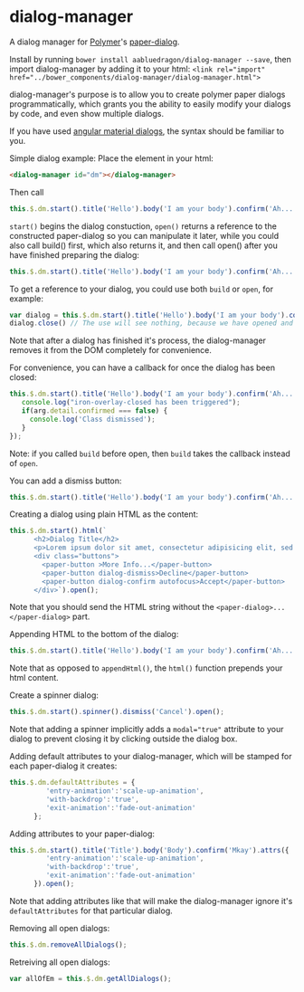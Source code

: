 # dialog-manager
A dialog manager for [Polymer](https://www.polymer-project.org)'s [paper-dialog](https://elements.polymer-project.org/elements/paper-dialog?active=paper-dialog&view=demo:demo/index.html).

Install by running
`bower install aabluedragon/dialog-manager --save`, then import dialog-manager by adding it to your html:
`<link rel="import" href="../bower_components/dialog-manager/dialog-manager.html">`

dialog-manager's purpose is to allow you to create polymer paper dialogs programmatically, which grants you the ability to easily modify your dialogs by code, and even show multiple dialogs.

If you have used [angular material dialogs](https://material.angularjs.org/latest/#/demo/material.components.dialog), the syntax should be familiar to you.

Simple dialog example:
Place the element in your html: 
```html
<dialog-manager id="dm"></dialog-manager>
```
Then call
```javascript
this.$.dm.start().title('Hello').body('I am your body').confirm('Ah... Ok').open();
```

`start()` begins the dialog constuction, `open()` returns a reference to the constructed paper-dialog so you can manipulate it later, while you could also call build() first, which also returns it, and then call open() after you have finished preparing the dialog:
```javascript
this.$.dm.start().title('Hello').body('I am your body').confirm('Ah... Ok').build().open();
```

To get a reference to your dialog, you could use both `build` or `open`, for example:
```javascript
var dialog = this.$.dm.start().title('Hello').body('I am your body').confirm('Ah... Ok').open();
dialog.close() // The use will see nothing, because we have opened and closed the dialog immediately.
```
Note that after a dialog has finished it's process, the dialog-manager removes it from the DOM completely for convenience.

For convenience, you can have a callback for once the dialog has been closed:
```javascript
this.$.dm.start().title('Hello').body('I am your body').confirm('Ah... Ok').dismiss('Nah').open(function(arg){
   console.log("iron-overlay-closed has been triggered");
   if(arg.detail.confirmed === false) {
     console.log('Class dismissed');
   }
});
```
Note: if you called `build` before open, then `build` takes the callback instead of `open`.

You can add a dismiss button:
```javascript
this.$.dm.start().title('Hello').body('I am your body').confirm('Ah... Ok').dismiss('No thanks').open();
```

Creating a dialog using plain HTML as the content:
```javascript
this.$.dm.start().html(`
      <h2>Dialog Title</h2>
      <p>Lorem ipsum dolor sit amet, consectetur adipisicing elit, sed do eiusmod tempor incididunt ut labore et dolore magna aliqua. Ut enim ad minim veniam, quis nostrud exercitation ullamco laboris nisi ut aliquip ex ea commodo consequat. Duis aute irure dolor in reprehenderit in voluptate velit esse cillum dolore eu fugiat nulla pariatur. Excepteur sint occaecat cupidatat non proident, sunt in culpa qui officia deserunt mollit anim id est laborum.</p>
      <div class="buttons">
        <paper-button >More Info...</paper-button>
        <paper-button dialog-dismiss>Decline</paper-button>
        <paper-button dialog-confirm autofocus>Accept</paper-button>
      </div>`).open();
```
Note that you should send the HTML string without the `<paper-dialog>...</paper-dialog>` part.

Appending HTML to the bottom of the dialog:
```javascript
this.$.dm.start().title('Hello').body('I am your body').confirm('Ah... Ok').dismiss('No thanks').appendHtml("<div>Extra content</div>").open();
```
Note that as opposed to `appendHtml()`, the `html()` function prepends your html content.

Create a spinner dialog:
```javascript
this.$.dm.start().spinner().dismiss('Cancel').open();
```
Note that adding a spinner implicitly adds a `modal="true"` attribute to your dialog to prevent closing it by clicking outside the dialog box.

Adding default attributes to your dialog-manager, which will be stamped for each paper-dialog it creates:
```javascript
this.$.dm.defaultAttributes = {
         'entry-animation':'scale-up-animation',
         'with-backdrop':'true',
         'exit-animation':'fade-out-animation'
      };
```

Adding attributes to your paper-dialog:
```javascript
this.$.dm.start().title('Title').body('Body').confirm('Mkay').attrs({
         'entry-animation':'scale-up-animation',
         'with-backdrop':'true',
         'exit-animation':'fade-out-animation'
      }).open();
```
Note that adding attributes like that will make the dialog-manager ignore it's `defaultAttributes` for that particular dialog.

Removing all open dialogs:
```javascript
this.$.dm.removeAllDialogs();
```

Retreiving all open dialogs:
```javascript
var allOfEm = this.$.dm.getAllDialogs();
```
